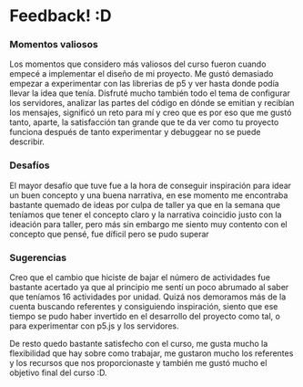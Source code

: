 # Feedback! :D

### Momentos valiosos
Los momentos que considero más valiosos del curso fueron cuando empecé a implementar el diseño de mi proyecto. Me gustó demasiado empezar a experimentar con las librerias de p5 y ver hasta donde podía llevar la idea que tenía. Disfruté mucho también todo el tema de configurar los servidores, analizar las partes del código en dónde se emitian y recibían los mensajes, significó un reto para mí y creo que es por eso que me gustó tanto, aparte, la satisfacción tan grande que te da ver como tu proyecto funciona después de tanto experimentar y debuggear no se puede describir.

### Desafíos

El mayor desafío que tuve fue a la hora de conseguir inspiración para idear un buen concepto y una buena narrativa, en ese momento me encontraba bastante quemado de ideas por culpa de taller ya que en la semana que teníamos que tener el concepto claro y la narrativa coincidio justo con la ideación para taller, pero más sin embargo me siento muy contento con el concepto que pensé, fue díficil pero se pudo superar

### Sugerencias

Creo que el cambio que hiciste de bajar el número de actividades fue bastante acertado ya que al principio me sentí un poco abrumado al saber que teníamos 16 actividades por unidad. Quizá nos demoramos más de la cuenta buscando referentes y consiguiendo inspiración, siento que ese tiempo se pudo haber invertido en el desarrollo del proyecto como tal, o para experimentar con p5.js y los servidores.

De resto quedo bastante satisfecho con el curso, me gusta mucho la flexibilidad que hay sobre como trabajar, me gustaron mucho los referentes y los recursos que nos proporcionaste y también me gustó mucho el objetivo final del curso :D.



